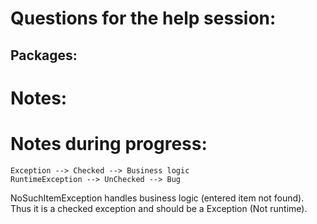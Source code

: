 # Questions for the help session:

## Packages:

   


# Notes:

    



# Notes during progress:

    Exception --> Checked --> Business logic
    RuntimeException --> UnChecked --> Bug

   NoSuchItemException handles business logic (entered item not found). Thus it is a checked exception and should be a Exception (Not runtime).
